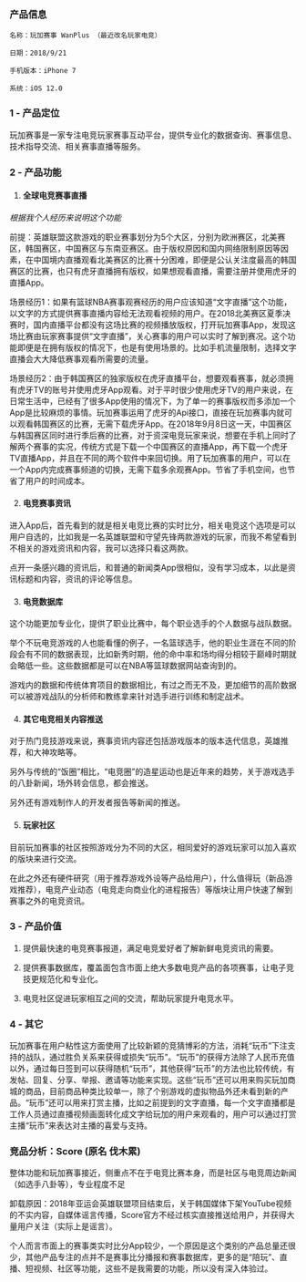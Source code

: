 ### **产品信息**
```
名称：玩加赛事 WanPlus （最近改名玩家电竞）

日期：2018/9/21

手机版本：iPhone 7 

系统：iOS 12.0
```


### 1 - 产品定位

玩加赛事是一家专注电竞玩家赛事互动平台，提供专业化的数据查询、赛事信息、技术指导交流、相关赛事直播等服务。

### 2 - 产品功能

1. #### 全球电竞赛事直播

*根据我个人经历来说明这个功能*

前提：英雄联盟这款游戏的职业赛事划分为5个大区，分别为欧洲赛区，北美赛区，韩国赛区，中国赛区与东南亚赛区。由于版权原因和国内网络限制原因等因素，在中国境内直播观看北美赛区的比赛十分困难，即便是公认关注度最高的韩国赛区的比赛，也只有虎牙直播拥有版权，如果想观看直播，需要注册并使用虎牙的直播App。

场景经历1：如果有篮球NBA赛事观赛经历的用户应该知道“文字直播”这个功能，以文字的方式提供赛事直播内容给无法观看视频的用户。在2018北美赛区夏季决赛时，国内直播平台都没有这场比赛的视频播放版权，打开玩加赛事App，发现这场比赛由玩家赛事提供“文字直播”，关心赛事的用户可以实时了解到赛况。这个功能即便是在拥有版权的情况下，也是有使用场景的。比如手机流量限制，选择文字直播会大大降低赛事观看所需要的流量。

场景经历2：由于韩国赛区的独家版权在虎牙直播平台，想要观看赛事，就必须拥有虎牙TV的账号并使用虎牙App观看。对于平时很少使用虎牙TV的用户来说，在日常生活中，已经有了很多App使用的情况下，为了单一的赛事版权而多添加一个App是比较麻烦的事情。玩加赛事运用了虎牙的Api接口，直接在玩加赛事内就可以观看韩国赛区的比赛，无需下载虎牙App。在2018年9月8日这一天，中国赛区与韩国赛区同时进行季后赛的比赛，对于资深电竞玩家来说，想要在手机上同时了解两个赛事的实况，传统方式是下载一个中国赛区的直播App，再下载一个虎牙TV直播App，并且在不同的两个软件中来回切换。用了玩加赛事的用户，可以在一个App内完成赛事频道的切换，无需下载多余观赛App。节省了手机空间，也节省了用户的时间成本。

2. #### 电竞赛事资讯

进入App后，首先看到的就是相关电竞比赛的实时比分，相关电竞这个选项是可以用户自选的，比如我是一名英雄联盟和守望先锋两款游戏的玩家，而我不希望看到不相关的游戏资讯和内容，我可以选择只看这两款。

点开一条感兴趣的资讯后，和普通的新闻类App很相似，没有学习成本，以此是资讯标题和内容，资讯的评论等信息。

3. #### 电竞数据库

这个功能更加专业化，提供了职业比赛中，每个职业选手的个人数据与战队数据。

举个不玩电竞游戏的人也能看懂的例子，一名篮球选手，他的职业生涯在不同的阶段会有不同的数据表现，比如新秀时期，他的命中率和场均得分相较于巅峰时期就会略低一些。这些数据都是可以在NBA等篮球数据网站查询到的。

游戏内的数据和传统体育项目的数据相比，有过之而无不及，更加细节的高阶数据可以被游戏战队的分析师和教练拿来针对选手进行训练和制定战术。

4. #### 其它电竞相关内容推送

对于热门竞技游戏来说，赛事资讯内容还包括游戏版本的版本迭代信息，英雄推荐，和大神攻略等。

另外与传统的“饭圈”相比，“电竞圈”的造星运动也是近年来的趋势，关于游戏选手的八卦新闻，场外转会信息，都会推送。

另外还有游戏制作人的开发者报告等新闻的推送。

5. #### 玩家社区

目前玩加赛事的社区按照游戏分为不同的大区，相同爱好的游戏玩家可以加入喜欢的版块来进行交流。

在此之外还有硬件研究（用于推荐游戏外设等产品给用户），什么值得玩（新品游戏推荐），电竞产业动态（电竞走向商业化的进程报告）等版块让用户快速了解到赛事之外的电竞资讯。

### 3 - 产品价值

1. 提供最快速的电竞赛事报道，满足电竞爱好者了解新鲜电竞资讯的需要。

2. 提供赛事数据库，覆盖面包含市面上绝大多数电竞产品的各项赛事，让电子竞技更规范化和专业化。

3. 电竞社区促进玩家相互之间的交流，帮助玩家提升电竞水平。

### 4 - 其它

玩加赛事在用户粘性这方面使用了比较新颖的竞猜博彩的方法，消耗“玩币”下注支持的战队，通过胜负关系来获得或损失“玩币”。“玩币”的获得方法除了人民币充值以外，通过每日签到可以获得随机“玩币”，其他获得“玩币”的方法也比较传统，有发帖、回复、分享、举报、邀请等功能来实现。这些“玩币”还可以用来购买玩加商城的商品，目前商品种类比较单一，除了个别游戏的虚拟物品外还未看到新的产品。“玩币”还可以用来打赏主播，比如之前提到的文字直播，每一个文字直播都是工作人员通过直播视频画面转化成文字给玩加的用户来观看的，用户可以通过打赏主播“玩币”来表达对主播的喜爱与支持。

### 竞品分析：Score (原名 伐木累)

整体功能和玩加赛事接近，侧重点不在于电竞比赛本身，而是社区与电竞周边新闻（如选手八卦等），专业程度不足

卸载原因：2018年亚运会英雄联盟项目结束后，关于韩国媒体下架YouTube视频的不实内容，自媒体谣言传播，Score官方不经过核实直接推送给用户，并获得大量用户关注（实际上是谣言）。

个人而言市面上的赛事类实时比分App较少，一个原因是这个类别的产品总量还很少，其他产品专注的点并不是赛事比分播报和赛事数据库，更多的是“陪玩”、直播、短视频、社区等功能，这些不是我需要的功能，所以没有深入体验过。




